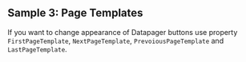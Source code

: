 ## Sample 3: Page Templates

If you want to change appearance of Datapager buttons use property `FirstPageTemplate`, `NextPageTemplate`, `PrevoiousPageTemplate` and `LastPageTemplate`.